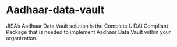 # Aadhaar-data-vault
JISA’s Aadhaar Data Vault solution is the Complete UIDAI Compliant Package that is needed to implement Aadhaar Data Vault within your organization. 
